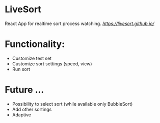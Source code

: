 # LiveSort
React App for realtime sort process watching.
_https://livesort.github.io/_

# Functionality:
* Customize test set
* Customize sort settings (speed, view)
* Run sort

# Future ...
* Possibility to select sort (while available only BubbleSort)
* Add other sortings
* Adaptive

